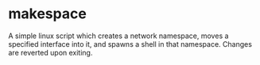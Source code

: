 # makespace
A simple linux script which creates a network namespace, moves a specified interface into it, and spawns a shell in that namespace.  Changes are reverted upon exiting.
